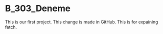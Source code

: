 # B_303_Deneme
This is our first project.
This change is made in GitHub.
This is for expaining fetch.
